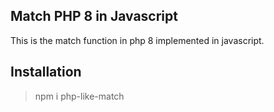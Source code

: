 ## Match PHP 8 in Javascript
This is the match function in php 8 implemented in javascript.

## Installation
> npm i php-like-match